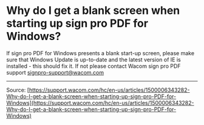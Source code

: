# Why do I get a blank screen when starting up sign pro PDF for Windows?

If sign pro PDF for Windows presents a blank start-up screen, please make sure that Windows Update is up-to-date and the latest version of IE is installed - this should fix it. If not please contact Wacom sign pro PDF support signpro-support@wacom.com

---
Source: [https://support.wacom.com/hc/en-us/articles/1500006343282-Why-do-I-get-a-blank-screen-when-starting-up-sign-pro-PDF-for-Windows](https://support.wacom.com/hc/en-us/articles/1500006343282-Why-do-I-get-a-blank-screen-when-starting-up-sign-pro-PDF-for-Windows)
